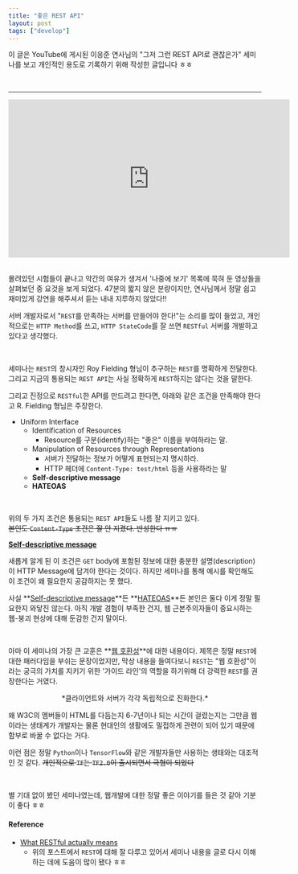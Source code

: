 ```yaml
---
title: "좋은 REST API"
layout: post
tags: ["develop"]
---
```



이 글은 YouTube에 게시된 이응준 연사님의 "그저 그런 REST API로 괜찮은가" 세미나를 보고 개인적인 용도로 기록하기 위해 작성한 글입니다 ㅎㅎ

<br>
<hr>

<div class="img-wrapper">
  <iframe width="560" height="315" src="https://www.youtube-nocookie.com/embed/RP_f5dMoHFc" frameborder="0" allow="accelerometer; autoplay; clipboard-write; encrypted-media; gyroscope; picture-in-picture" allowfullscreen></iframe>
</div><br>

몰려있던 시험들이 끝나고 약간의 여유가 생겨서 '나중에 보기' 목록에 묵혀 둔 영상들을 살펴보던 중 요것을 보게 되었다. 47분의 짧지 않은 분량이지만, 연사님께서 정말 쉽고 재미있게 강연을 해주셔서 듣는 내내 지루하지 않았다!!

서버 개발자로서 "`REST`를 만족하는 서버를 만들어야 한다!"는 소리를 많이 들었고, 개인적으로는 `HTTP Method`를 쓰고, `HTTP StateCode`를 잘 쓰면 `RESTful` 서버를 개발하고 있다고 생각했다.

<br>

세미나는 `REST`의 창시자인 Roy Fielding 형님이 추구하는 `REST`를 명확하게 전달한다. 그리고 지금의 통용되는 `REST API`는 사실 정확하게 `REST`하지는 않다는 것을 말한다.

그리고 진정으로 `RESTful`한 API를 만드려고 한다면, 아래와 같은 조건을 만족해야 한다고 R. Fielding 형님은 주장한다.

- Uniform Interface
  - Identification of Resources
    - Resource를 구분(identify)하는 "좋은" 이름을 부여하라는 말.
  - Manipulation of Resources through Representations
    - 서버가 전달하는 정보가 어떻게 표현되는지 명시하라.
    - HTTP 헤더에 `Content-Type: test/html` 등을 사용하라는 말
  - **Self-descriptive message**
  - **HATEOAS**

<br>

위의 두 가지 조건은 통용되는 `REST API`들도 나름 잘 지키고 있다. <br>
~~본인도 `Content-Type` 조건은 잘 안 지켰다. 반성한다 ㅠㅠ~~

**<u>Self-descriptive message</u>**

새롭게 알게 된 이 조건은 `GET` body에 포함된 정보에 대한 충분한 설명(description)이 HTTP Message에 담겨야 한다는 것이다. 하지만 세미나를 통해 예시를 확인해도 이 조건이 왜 필요한지 공감하지는 못 했다.

사실 **<u>Self-descriptive message</u>**든 **<u>HATEOAS</u>**든 본인은 둘다 이게 정말 필요한지 와닿진 않는다. 아직 개발 경험이 부족한 건지, 웹 근본주의자들이 중요시하는 웹-붕괴 현상에 대해 둔감한 건지 말이다.

<br>

아마 이 세미나의 가장 큰 교훈은 **<u>웹 호환성</u>**에 대한 내용이다. 제목은 정말 `REST`에 대한 패러다임을 부쉬는 문장이었지만, 막상 내용을 들여다보니 `REST`는 "웹 호환성"이라는 궁극의 가치를 지키기 위한 '가이드 라인'의 역할을 하기위해 더 강력한 `REST`를 권장한다는 거였다.

<div class="statement" style="text-align: center;" markdown="1">
  *클라이언트와 서버가 각각 독립적으로 진화한다.*
</div>

왜 W3C의 멤버들이 HTML를 다듬는지 6-7년이나 되는 시간이 걸렸는지는 그만큼 웹이라는 생태계가 개발자는 물론 현대인의 생활에도 밀접하게 관련이 되어 있기 때문에 함부로 바꿀 수 없다는 거다.

이런 점은 정말 `Python`이나 `TensorFlow`와 같은 개발자들만 사용하는 생태와는 대조적인 것 같다. ~~개인적으로 `TF`는 `TF2.0`이 출시되면서 극혐이 되었다~~

<br>

별 기대 없이 봤던 세미나였는데, 웹개발에 대한 정말 좋은 이야기를 들은 것 같아 기분이 좋다 ㅎㅎ 


#### Reference
- [What RESTful actually means](https://codewords.recurse.com/issues/five/what-restful-actually-means)
  - 위의 포스트에서 `REST`에 대해 잘 다루고 있어서 세미나 내용을 글로 다시 이해하는 데에 도움이 많이 됐다 ㅎㅎ




